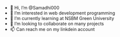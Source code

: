 - 👋 Hi, I’m @Samadhi000
- 👀 I’m interested in web development programming
- 🌱 I’m currently learning at NSBM Green University 
- 💞️ I’m looking to collaborate on many projects 
- 📫 Can reach me on my linkdein account 

<!---
Samadhi000/Samadhi000 is a ✨ special ✨ repository because its `README.md` (this file) appears on your GitHub profile.
You can click the Preview link to take a look at your changes.
--->
